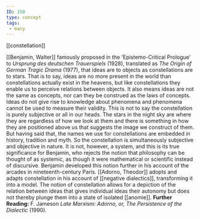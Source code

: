 ```yaml
---
ID: 150
type: concept
tags: 
 - many
---
```


[[constellation]] 

[[Benjamin, Walter]]  famously proposed
in the 'Epistemo-Critical Prologue' to *Ursprung des deutschen
Trauerspiels* (1928), translated as *The Origin of German Tragic Drama*
(1977), that ideas are to objects as constellations are to stars. That
is to say, ideas are no more present in the world than constellations
actually exist in the heavens, but like constellations they enable us to
perceive relations between objects. It also means ideas are not the same
as concepts, nor can they be construed as the laws of concepts. Ideas do
not give rise to knowledge about phenomena and phenomena cannot be used
to measure their validity. This is not to say the constellation is
purely subjective or all in our heads. The stars in the night sky are
where they are regardless of how we look at them and there is something
in how they are positioned above us that suggests the image we construct
of them. But having said that, the names we use for constellations are
embedded in history, tradition and myth. So the constellation is
simultaneously subjective and objective in nature. It is not, however, a
system, and this is its true significance for Benjamin, who rejects the
notion that philosophy can be thought of as systemic, as though it were
mathematical or scientific instead of discursive. Benjamin developed
this notion further in his account of the arcades in nineteenth-century
Paris. [[Adorno, Theodor]]
adopts and adapts constellation in his account of [[negative dialectics]], transforming it
into a model. The notion of constellation allows for a depiction of the
relation between ideas that gives individual ideas their autonomy but
does not thereby plunge them into a state of isolated
[[anomie]].
**Further Reading:** F. Jameson *Late Marxism: Adorno, or, The
Persistence of the Dialectic* (1990).
